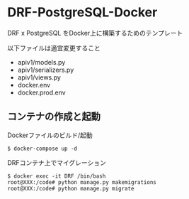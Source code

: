 # DRF-PostgreSQL-Docker
DRF x PostgreSQL をDocker上に構築するためのテンプレート  

以下ファイルは適宜変更すること  

- apiv1/models.py
- apiv1/serializers.py
- apiv1/views.py
- docker.env
- docker.prod.env

## コンテナの作成と起動

Dockerファイルのビルド/起動  
```
$ docker-compose up -d
```

DRFコンテナ上でマイグレーション  
```
$ docker exec -it DRF /bin/bash
root@XXX:/code# python manage.py makemigrations
root@XXX:/code# python manage.py migrate
```